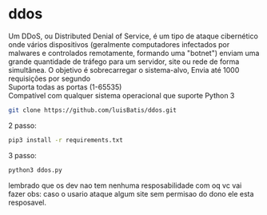 # ddos
Um DDoS, ou Distributed Denial of Service, é um tipo de ataque cibernético onde vários dispositivos (geralmente computadores infectados por malwares e controlados remotamente, formando uma "botnet") enviam uma grande quantidade de tráfego para um servidor, site ou rede de forma simultânea. O objetivo é sobrecarregar o sistema-alvo,
Envia até 1000 requisições por segundo  
Suporta todas as portas (1-65535)  
Compatível com qualquer sistema operacional que suporte Python 3  
```bash
git clone https://github.com/luisBatis/ddos.git
```
2 passo:
```bash
pip3 install -r requirements.txt
```
3 passo:
```bash
python3 ddos.py
```
lembrado que os dev nao tem nenhuma resposabilidade com oq vc vai fazer obs: caso o usario ataque algum site sem permisao do dono ele esta resposavel.
